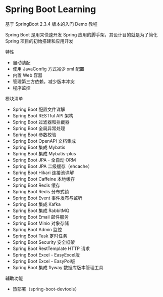 # Spring Boot Learning

基于 SpringBoot 2.3.4 版本的入门 Demo 教程

Spring Boot 是用来快速开发 Spring 应用的脚手架，其设计目的就是为了简化 Spring 项目的初始搭建和应用开发

特性

- 自动装配
- 使用 JavaConfig 方式减少 xml 配置
- 内置 Web 容器
- 管理第三方依赖，减少版本冲突
- 程序监控

模块清单

- Spring Boot 配置文件详解
- Spring Boot RESTful API 架构
- Spring Boot 过滤器和拦截器
- Spring Boot 全局异常处理
- Spring Boot 参数校验
- Spring Boot OpenAPI 文档集成
- Spring Boot 集成 Mybatis
- Spring Boot 集成 Mybatis-plus
- Spring Boot JPA - 全自动 ORM
- Spring Boot JPA 二级缓存（ehcache）
- Spring Boot Hikari 连接池详解
- Spring Boot Caffeine 本地缓存
- Spring Boot Redis 缓存
- Spring Boot Redis 分布式锁
- Spring Boot Event 事件发布与监听
- Spring Boot 集成 Kafka
- Spring Boot 集成 RabbitMQ
- Spring Boot Email 邮件服务
- Spring Boot Minio 对象存储
- Spring Boot Admin 监控
- Spring Boot Task 定时任务
- Spring Boot Security 安全框架
- Spring Boot RestTemplate HTTP 请求
- Spring Boot Excel - EasyExcel版
- Spring Boot Excel - EasyPoi版
- Spring Boot 集成 flyway 数据库版本管理工具

辅助功能

- 热部署（spring-boot-devtools）